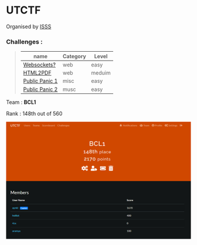 # UTCTF
Organised by [ISSS](https://www.isss.io)

### Challenges  :
> | name        | Category    | Level   |
> | ----------- | ----------- | ------- |
> | [Websockets?](./Web/README.md#1--websockets) | web |easy    |
> | [HTML2PDF](./Web/README.md#2--html2pdf)    | web | meduim  | 
> | [Public Panic 1](./Misc/README.md#1--public-panic-1) | misc | easy|
> | [Public Panic 2](./Misc/README.md#2--public-panic-2) | musc | easy |


Team : **BCL1**

Rank : 148th out of 560

<center><img src="./images/rank.png"></img></center>

</br>
